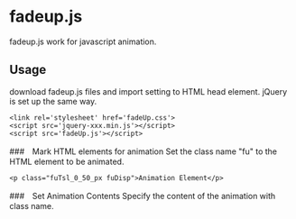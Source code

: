 # fadeup.js
fadeup.js work for javascript animation. 

## Usage
download fadeup.js files and import setting to HTML head element.
jQuery is set up the same way.
```
<link rel='stylesheet' href='fadeUp.css'>
<script src='jquery-xxx.min.js'></script>
<script src='fadeUp.js'></script>
```

###　Mark HTML elements for animation
Set the class name "fu" to the HTML element to be animated.
```
<p class="fuTsl_0_50_px fuDisp">Animation Element</p>
```

###　Set Animation Contents
Specify the content of the animation with class name.



